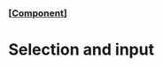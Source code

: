 ### [[Component](./human-interface-guidelines-markdown/component.md)]  
  
# **Selection and input**  

